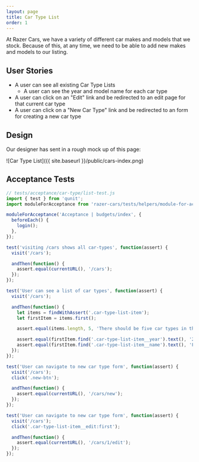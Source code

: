 ```yaml
---
layout: page
title: Car Type List
order: 1
---
```


At Razer Cars, we have a variety of different car makes and models that we stock.
Because of this, at any time, we need to be able to add new makes and models to our listing.

## User Stories

* A user can see all existing Car Type Lists
  - A user can see the year and model name for each car type
* A user can click on an "Edit" link and be redirected to an edit page for that current car type
* A user can click on a "New Car Type" link and be redirected to an form for creating a new car type

## Design

Our designer has sent in a rough mock up of this page:

![Car Type List]({{ site.baseurl }}/public/cars-index.png)

## Acceptance Tests

```js
// tests/acceptance/car-type/list-test.js
import { test } from 'qunit';
import moduleForAcceptance from 'razer-cars/tests/helpers/module-for-acceptance';

moduleForAcceptance('Acceptance | budgets/index', {
  beforeEach() {
    login();
  },
});

test('visiting /cars shows all car-types', function(assert) {
  visit('/cars');

  andThen(function() {
    assert.equal(currentURL(), '/cars');
  });
});

test('User can see a list of car types', function(assert) {
  visit('/cars');

  andThen(function() {
    let items = findWithAssert('.car-type-list-item');
    let firstItem = items.first();

    assert.equal(items.length, 5, 'There should be five car types in the list');

    assert.equal(firstItem.find('.car-type-list-item__year').text(), '2015');
    assert.equal(firstItem.find('.car-type-list-item__name').text(), 'Ford Explorer');
  });
});

test('User can navigate to new car type form', function(assert) {
  visit('/cars');
  click('.new-btn');

  andThen(function() {
    assert.equal(currentURL(), '/cars/new');
  });
});

test('User can navigate to new car type form', function(assert) {
  visit('/cars');
  click('.car-type-list-item__edit:first');

  andThen(function() {
    assert.equal(currentURL(), '/cars/1/edit');
  });
});
```
